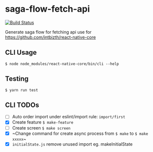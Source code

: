 # saga-flow-fetch-api 
[![Build Status](https://travis-ci.org/phakpoom/saga-flow-fetch-api.svg?branch=master)](https://travis-ci.org/phakpoom/saga-flow-fetch-api)

  Generate saga flow for fetching api use for https://github.com/intbizth/react-native-core

## CLI Usage
`$ node node_modules/react-native-core/bin/cli --help`

## Testing
`$ yarn run test`

## CLI TODOs
- [ ] Auto order import under eslint/import rule: `import/first`
- [x] Create feature `$ make-feature`
- [ ] Create screen `$ make screen`
- [x] ~Change command for create async process from `$ make` to `$ make xxxxx`~
- [x] `initialState.js` remove unused import eg. makeInitialState
